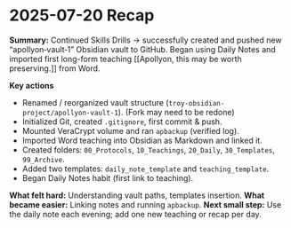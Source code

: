 # 2025-07-20 Recap

**Summary:** Continued Skills Drills → successfully created and pushed new “apollyon‑vault‑1” Obsidian vault to GitHub. Began using Daily Notes and imported first long-form teaching [[Apollyon, this may be worth preserving.]] from Word.

**Key actions**
- Renamed / reorganized vault structure (`troy-obsidian-project/apollyon-vault-1`). (Fork may need to be redone)
- Initialized Git, created `.gitignore`, first commit & push.
- Mounted VeraCrypt volume and ran `apbackup` (verified log).
- Imported Word teaching into Obsidian as Markdown and linked it.
- Created folders: `00_Protocols`, `10_Teachings`, `20_Daily`, `30_Templates`, `99_Archive`.
- Added two templates: `daily_note_template` and `teaching_template`.
- Began Daily Notes habit (first link to teaching).

**What felt hard:** Understanding vault paths, templates insertion.
**What became easier:** Linking notes and running `apbackup`.
**Next small step:** Use the daily note each evening; add one new teaching or recap per day.

